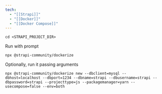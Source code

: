 ```yaml
---
tech:
  - "[[Strapi]]"
  - "[[Docker]]"
  - "[[Docker Compose]]"
---
```

```shell
cd <STRAPI_PROJECT_DIR>
```

Run with prompt

```shell
npx @strapi-community/dockerize
```

Optionally, run it passing arguments

```shell
npx @strapi-community/dockerize new --dbclient=mysql --dbhost=localhost --dbport=1234 --dbname=strapi --dbusername=strapi --dbpassword=strapi --projecttype=js --packagemanager=yarn --usecompose=false --env=both
```